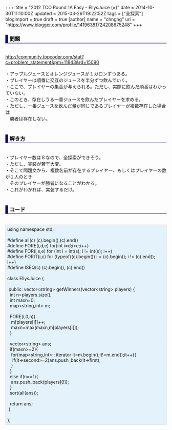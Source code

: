 +++
title = "2012 TCO Round 1A Easy - EllysJuice (×)"
date = 2014-10-30T11:10:00Z
updated = 2015-03-26T19:22:52Z
tags = ["全探索"]
blogimport = true
draft = true
[author]
	name = "chngng"
	uri = "https://www.blogger.com/profile/14196381724208675248"
+++

<div dir="ltr" style="text-align: left;" trbidi="on"><h3 style="border-bottom: 2px solid slateblue; border-left: 8px solid navy; color: black; padding: 0px 0px 1px 5px;">問題 </h3><br /><a href="http://community.topcoder.com/stat?c=problem_statement&amp;pm=11843&amp;rd=15090" target="_blank">http://community.topcoder.com/stat?c=problem_statement&amp;pm=11843&amp;rd=15090</a><br /><br />・アップルジュースとオレンジジュースが１ガロンずつある。<br />・プレイヤーは順番に交互のジュースを半分ずつ飲んでいく。<br />・ここで、プレイヤーの集合が与えられる。ただし、実際に飲んだ順番はわかっていない。<br />・このとき、存在しうる一番ジュースを飲んだプレイヤーを求める。<br />・ただし、一番ジュースを飲んだ量が同じであるプレイヤーが複数存在した場合は<br />　勝者は存在しない。<br /><br /><h3 style="border-bottom: 2px solid slateblue; border-left: 8px solid navy; color: black; padding: 0px 0px 1px 5px;">解き方 </h3><br />・プレイヤー数は８なので、全探索ができそう。<br />・ただし、実装が若干大変。<br />・そこで問題文から、複数名前が存在するプレイヤー、もしくはプレイヤーの数が１人のとき<br />　そのプレイヤーが勝者になることがわかる。<br />・これがわかれば、実装するだけ。<br /><br /><h3 style="border-bottom: 2px solid slateblue; border-left: 8px solid navy; color: black; padding: 0px 0px 1px 5px;">コード </h3><br /><div style="background-color: #e3f2fb; border: 1px dotted #CCCCCC; padding: 5px;">using namespace std;<br /><br />#define all(c) (c).begin(),(c).end()<br />#define FORE(i,d,e) for(int i=d;i&lt;e;i++)<br />#define FOR(i,s,e) for (int i = int(s); i != int(e); i++)<br />#define FORIT(i,c) for (typeof((c).begin()) i = (c).begin(); i != (c).end(); i++)<br />#define ISEQ(c) (c).begin(), (c).end()<br /><br />class EllysJuice {<br /><br /><span class="Apple-tab-span" style="white-space: pre;"> </span>public: vector&lt;string&gt; getWinners(vector&lt;string&gt; players) {<br /><span class="Apple-tab-span" style="white-space: pre;">  </span>int n=players.size();<br /><span class="Apple-tab-span" style="white-space: pre;">  </span>int maxn=0;<br /><span class="Apple-tab-span" style="white-space: pre;">  </span>map&lt;string,int&gt; m;<br /><br /><span class="Apple-tab-span" style="white-space: pre;">  </span>FORE(i,0,n){<br /><span class="Apple-tab-span" style="white-space: pre;">   </span>m[players[i]]++;<br /><span class="Apple-tab-span" style="white-space: pre;">   </span>maxn=max(maxn,m[players[i]]);<br /><span class="Apple-tab-span" style="white-space: pre;">  </span>}<br /><br /><span class="Apple-tab-span" style="white-space: pre;">  </span>vector&lt;string&gt; ans;<br /><span class="Apple-tab-span" style="white-space: pre;">  </span>if(maxn&gt;=2){<br /><span class="Apple-tab-span" style="white-space: pre;">   </span>for(map&lt;string,int&gt;:: iterator it=m.begin();it!=m.end();it++){<br /><span class="Apple-tab-span" style="white-space: pre;">    </span>if(it-&gt;second&gt;=2)ans.push_back(it-&gt;first);<br /><span class="Apple-tab-span" style="white-space: pre;">   </span>}<br /><span class="Apple-tab-span" style="white-space: pre;">  </span>}<br /><span class="Apple-tab-span" style="white-space: pre;">  </span>else if(n==1){<br /><span class="Apple-tab-span" style="white-space: pre;">   </span>ans.push_back(players[0]);<br /><span class="Apple-tab-span" style="white-space: pre;">  </span>}<br /><span class="Apple-tab-span" style="white-space: pre;">  </span>sort(all(ans));<br /><br /><span class="Apple-tab-span" style="white-space: pre;">  </span>return ans;<br /><span class="Apple-tab-span" style="white-space: pre;"> </span>}<br /><br />};</div></div>
